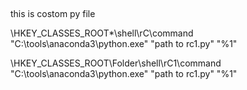 ##
this is costom py file

\HKEY_CLASSES_ROOT\*\shell\rC\command
"C:\tools\anaconda3\python.exe" "path to rc1.py" "%1"

\HKEY_CLASSES_ROOT\Folder\shell\rC1\command
"C:\tools\anaconda3\python.exe" "path to rc1.py" "%1"